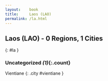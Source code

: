 ```yaml
---
layout:    book
title:     Laos (LAO)
permalink: /la.html
---
```


## Laos (LAO) - 0 Regions, 1 Cities
{: #la }





### Uncategorized _(1)_{:.count}


Vientiane  {: .city #vientiane } <br>


 
